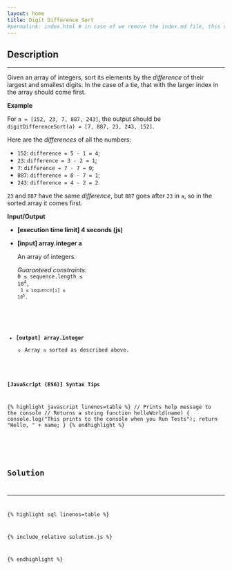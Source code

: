 ```yaml
---
layout: home
title: Digit Difference Sort
#permalink: index.html # in case of we remove the index.md file, this doc will be the index page
---
```


<div class="row">
<div class="columnStmt" markdown="1">

## Description

---

Given an array of integers, sort its elements by the _difference_ of their largest and smallest digits. In the case of a tie, that with the larger index in the array should come first.

**Example**

For <code>a = [152, 23, 7, 887, 243]</code>, the output should be
<code>digitDifferenceSort(a) = [7, 887, 23, 243, 152]</code>.

Here are the _differences_ of all the numbers:

- <code>152</code>: <code>difference = 5 - 1 = 4</code>;
- <code>23</code>: <code>difference = 3 - 2 = 1</code>;
- <code>7</code>: <code>difference = 7 - 7 = 0</code>;
- <code>887</code>: <code>difference = 8 - 7 = 1</code>;
- <code>243</code>: <code>difference = 4 - 2 = 2</code>.

<code>23</code> and <code>887</code> have the same _difference_, but <code>887</code> goes after <code>23</code> in <code>a</code>, so in the sorted array it comes first.

**Input/Output**

- **[execution time limit] 4 seconds (js)**

- **[input] array.integer a**

  An array of integers.

  _Guaranteed constraints:_<br>
  <code>0 ≤ sequence.length ≤ 10<sup>4</sup>,<br>
  <code>1 ≤ sequence[i] ≤ 10<sup>5</sup></code>.

* **[output] array.integer**
  - Array <code>a</code> sorted as described above.

**[JavaScript (ES6)] Syntax Tips**

{% highlight javascript linenos=table %}
// Prints help message to the console
// Returns a string
function helloWorld(name) {
console.log("This prints to the console when you Run Tests");
return "Hello, " + name;
}
{% endhighlight %}

</div>
<div class="columnSol" markdown="1">

## Solution

---

{% highlight sql linenos=table %}

{% include_relative solution.js %}

{% endhighlight %}

</div>
</div>
